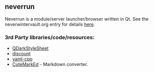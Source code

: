 ## neverrun

Neverrun is a module/server launcher/browser written in Qt.  See the
neverwintervault.org entry for details
[here](http://neverwintervault.org/project/nwn1/other/gui/neverrun).

### 3rd Party libraries/code/resources:
* [QDarkStyleSheet](https://github.com/ColinDuquesnoy/QDarkStyleSheet)
* [discount](https://github.com/Orc/discount)
* [yaml-cpp](https://code.google.com/p/yaml-cpp/)
* [CuteMarkEd](https://github.com/cloose/CuteMarkEd) - Markdown converter.
